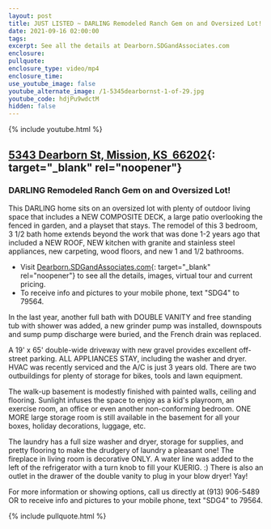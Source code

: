 ```yaml
---
layout: post
title: JUST LISTED ~ DARLING Remodeled Ranch Gem on and Oversized Lot!
date: 2021-09-16 02:00:00
tags:
excerpt: See all the details at Dearborn.SDGandAssociates.com
enclosure:
pullquote:
enclosure_type: video/mp4
enclosure_time:
use_youtube_image: false
youtube_alternate_image: /1-5345dearbornst-1-of-29.jpg
youtube_code: hdjPu9wdctM
hidden: false
---
```

{% include youtube.html %}

## [5343 Dearborn St, Mission, KS&nbsp; 66202](http://Dearborn.SDGandAssociates.com){: target="_blank" rel="noopener"}

### DARLING Remodeled Ranch Gem on and Oversized Lot\!

This DARLING home sits on an oversized lot with plenty of outdoor living space that includes a NEW COMPOSITE DECK, a large patio overlooking the fenced in garden, and a playset that stays. The remodel of this 3 bedroom, 3 1/2 bath home extends beyond the work that was done 1-2 years ago that included a NEW ROOF, NEW kitchen with granite and stainless steel appliances, new carpeting, wood floors, and new 1 and 1/2 bathrooms.

* Visit [Dearborn.SDGandAssociates.com](http://Dearborn.SDGandAssociates.com){: target="_blank" rel="noopener"} to see all the details, images, virtual tour and current pricing.
* To receive info and pictures to your mobile phone, text "SDG4" to 79564.

In the last year, another full bath with DOUBLE VANITY and free standing tub with shower was added, a new grinder pump was installed, downspouts and sump pump discharge were buried, and the French drain was replaced.

A 19' x 65' double-wide driveway with new gravel provides excellent off-street parking. ALL APPLIANCES STAY, including the washer and dryer. HVAC was recently serviced and the A/C is just 3 years old. There are two outbuildings for plenty of storage for bikes, tools and lawn equipment.

The walk-up basement is modestly finished with painted walls, ceiling and flooring. Sunlight infuses the space to enjoy as a kid's playroom, an exercise room, an office or even another non-conforming bedroom. ONE MORE large storage room is still available in the basement for all your boxes, holiday decorations, luggage, etc.

The laundry has a full size washer and dryer, storage for supplies, and pretty flooring to make the drudgery of laundry a pleasant one\! The fireplace in living room is decorative ONLY. A water line was added to the left of the refrigerator with a turn knob to fill your KUERIG. :) There is also an outlet in the drawer of the double vanity to plug in your blow dryer\! Yay\!

For more information or showing options, call us directly at (913) 906-5489 OR to receive info and pictures to your mobile phone, text "SDG4" to 79564.

{% include pullquote.html %}
